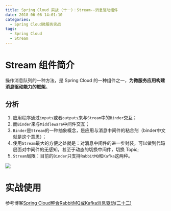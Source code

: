 ```yaml
---
title: Spring Cloud 实战 (十一)：Stream--消息驱动组件
date: 2018-06-06 14:01:10
categories:
  - Spring Cloud微服务实战
tags:
  - Spring Cloud
  - Stream
---
```

# Stream 组件简介  

操作消息队列的一种方法，是 Spring Cloud 的一种组件之一，**为微服务应用构建消息驱动能力的框架**。  

## 分析  

1. 应用程序通过``inputs``或者``outputs``来与``Stream``中的``Binder``交互；  
2. 而``Binder``来与``Middleware``中间件交互；  
3. ``Binder``是``Stream``的一种抽象概念，是应用与消息中间件的粘合剂（binder中文就是这个意思）；  
4. 使用``Stream``最大的方便之处就是：对消息中间件的进一步封装，可以做到代码层面对中间件的无感知，甚至于动态的切换中间件，切换 Topic;  
5. ``Stream``局限：目前的``Binder``只支持``RabbitMQ``和``Kafka``这两种。  

![](1)

# 实战使用  

参考博客[Spring Cloud整合RabbitMQ或Kafka消息驱动(二十二)](https://blog.csdn.net/mrspirit/article/details/80574164)


